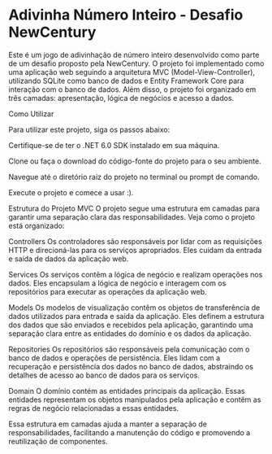 
# Adivinha Número Inteiro - Desafio NewCentury

Este é um jogo de adivinhação de número inteiro desenvolvido como parte de um desafio proposto pela NewCentury. O projeto foi implementado como uma aplicação web seguindo a arquitetura MVC (Model-View-Controller), utilizando SQLite como banco de dados e Entity Framework Core para interação com o banco de dados. Além disso, o projeto foi organizado em três camadas: apresentação, lógica de negócios e acesso a dados.

Como Utilizar

Para utilizar este projeto, siga os passos abaixo:

Certifique-se de ter o .NET 6.0 SDK instalado em sua máquina.

Clone ou faça o download do código-fonte do projeto para o seu ambiente.

Navegue até o diretório raiz do projeto no terminal ou prompt de comando.

Execute o projeto e comece a usar :).

Estrutura do Projeto MVC
O projeto segue uma estrutura em camadas para garantir uma separação clara das responsabilidades. Veja como o projeto está organizado:

Controllers
Os controladores são responsáveis por lidar com as requisições HTTP e direcioná-las para os serviços apropriados. Eles cuidam da entrada e saída de dados da aplicação web.

Services
Os serviços contêm a lógica de negócio e realizam operações nos dados. Eles encapsulam a lógica de negócio e interagem com os repositórios para executar as operações da aplicação web.

Models
Os modelos de visualização contêm os objetos de transferência de dados utilizados para entrada e saída da aplicação. Eles definem a estrutura dos dados que são enviados e recebidos pela aplicação, garantindo uma separação clara entre as entidades do domínio e os dados da aplicação.

Repositories
Os repositórios são responsáveis pela comunicação com o banco de dados e operações de persistência. Eles lidam com a recuperação e persistência dos dados no banco de dados, abstraindo os detalhes de acesso ao banco de dados para os serviços.

Domain
O domínio contém as entidades principais da aplicação. Essas entidades representam os objetos manipulados pela aplicação e contêm as regras de negócio relacionadas a essas entidades.

Essa estrutura em camadas ajuda a manter a separação de responsabilidades, facilitando a manutenção do código e promovendo a reutilização de componentes.

